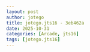 ```yaml
---
layout: post
author: jotego
title: jotego.jts16 - 3eb462a
date: 2025-10-31
categories: [Arcade, jts16]
tags: [jotego.jts16]
---
```


